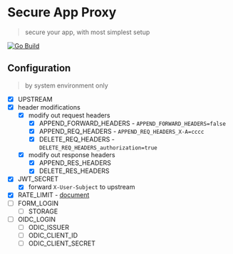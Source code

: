 # Secure App Proxy

> secure your app, with most simplest setup

[![Go Build](https://github.com/Soontao/secure-app-proxy/actions/workflows/go.yml/badge.svg)](https://github.com/Soontao/secure-app-proxy/actions/workflows/go.yml)

## Configuration

> by system environment only

- [x] UPSTREAM
- [x] header modifications
  - [x] modify out request headers
    - [x] APPEND_FORWARD_HEADERS - `APPEND_FORWARD_HEADERS=false`
    - [x] APPEND_REQ_HEADERS - `APPEND_REQ_HEADERS_X-A=cccc`
    - [x] DELETE_REQ_HEADERS - `DELETE_REQ_HEADERS_authorization=true`
  - [x] modify out response headers
    - [x] APPEND_RES_HEADERS
    - [x] DELETE_RES_HEADERS
- [x] JWT_SECRET
  - [x] forward `X-User-Subject` to upstream
- [x] RATE_LIMIT - [document](https://github.com/ulule/limiter)
- [ ] FORM_LOGIN
  - [ ] STORAGE
- [ ] OIDC_LOGIN
  - [ ] ODIC_ISSUER
  - [ ] ODIC_CLIENT_ID
  - [ ] ODIC_CLIENT_SECRET